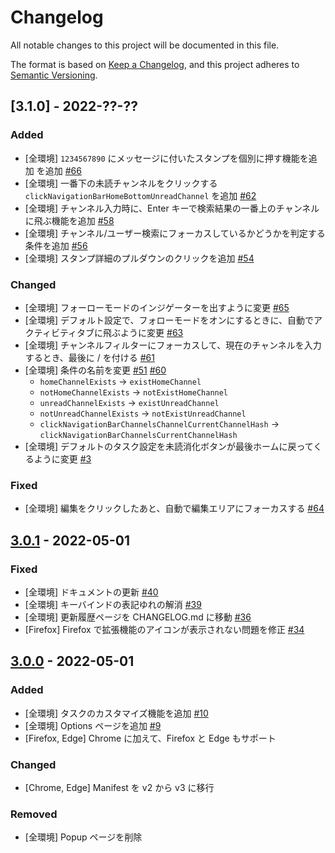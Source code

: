 # Changelog

All notable changes to this project will be documented in this file.

The format is based on [Keep a Changelog](https://keepachangelog.com),
and this project adheres to [Semantic Versioning](https://semver.org).

## [3.1.0] - 2022-??-??

### Added

- [全環境] `1234567890` にメッセージに付いたスタンプを個別に押す機能を追加 を追加 [#66](https://github.com/JichouP/Better-traQ/issues/66)
- [全環境] 一番下の未読チャンネルをクリックする `clickNavigationBarHomeBottomUnreadChannel` を追加 [#62](https://github.com/JichouP/Better-traQ/issues/62)
- [全環境] チャンネル入力時に、Enter キーで検索結果の一番上のチャンネルに飛ぶ機能を追加 [#58](https://github.com/JichouP/Better-traQ/issues/58)
- [全環境] チャンネル/ユーザー検索にフォーカスしているかどうかを判定する条件を追加 [#56](https://github.com/JichouP/Better-traQ/issues/56)
- [全環境] スタンプ詳細のプルダウンのクリックを追加 [#54](https://github.com/JichouP/Better-traQ/issues/54)

### Changed

- [全環境] フォーローモードのインジゲーターを出すように変更 [#65](https://github.com/JichouP/Better-traQ/issues/65)
- [全環境] デフォルト設定で、フォローモードをオンにするときに、自動でアクティビティタブに飛ぶように変更 [#63](https://github.com/JichouP/Better-traQ/issues/63)
- [全環境] チャンネルフィルターにフォーカスして、現在のチャンネルを入力するとき、最後に / を付ける [#61](https://github.com/JichouP/Better-traQ/issues/61)
- [全環境] 条件の名前を変更 [#51](https://github.com/JichouP/Better-traQ/issues/51) [#60](https://github.com/JichouP/Better-traQ/issues/60)
  - `homeChannelExists` → `existHomeChannel`
  - `notHomeChannelExists` → `notExistHomeChannel`
  - `unreadChannelExists` → `existUnreadChannel`
  - `notUnreadChannelExists` → `notExistUnreadChannel`
  - `clickNavigationBarChannelsChannelCurrentChannelHash` → `clickNavigationBarChannelsCurrentChannelHash`
- [全環境] デフォルトのタスク設定を未読消化ボタンが最後ホームに戻ってくるように変更 [#3](https://github.com/JichouP/Better-traQ/issues/3)

### Fixed

- [全環境] 編集をクリックしたあと、自動で編集エリアにフォーカスする [#64](https://github.com/JichouP/Better-traQ/issues/64)

## [3.0.1](https://github.com/JichouP/Better-traQ/releases/tag/v3.0.1) - 2022-05-01

### Fixed

- [全環境] ドキュメントの更新 [#40](https://github.com/JichouP/Better-traQ/issues/40)
- [全環境] キーバインドの表記ゆれの解消 [#39](https://github.com/JichouP/Better-traQ/issues/39)
- [全環境] 更新履歴ページを CHANGELOG.md に移動 [#36](https://github.com/JichouP/Better-traQ/issues/36)
- [Firefox] Firefox で拡張機能のアイコンが表示されない問題を修正 [#34](https://github.com/JichouP/Better-traQ/issues/34)

## [3.0.0](https://github.com/JichouP/Better-traQ/releases/tag/v3.0.0) - 2022-05-01

### Added

- [全環境] タスクのカスタマイズ機能を追加 [#10](https://github.com/JichouP/Better-traQ/issues/10)
- [全環境] Options ページを追加 [#9](https://github.com/JichouP/Better-traQ/issues/9)
- [Firefox, Edge] Chrome に加えて、Firefox と Edge もサポート

### Changed

- [Chrome, Edge] Manifest を v2 から v3 に移行

### Removed

- [全環境] Popup ページを削除
